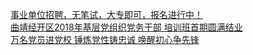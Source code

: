   
[事业单位招聘，无笔试，大专即可，报名进行中！](http://www.dianyue.me/archives/812/hdy1au8imxxxkn9x/)  
[曲靖经开区2018年基层党组织党务干部 培训班首期圆满结业](http://www.dianyue.me/archives/877/cbgq8fh67yl4itwc/)  
[万名党员进党校 锤炼党性铸忠诚 唤醒初心争先锋](http://www.dianyue.me/archives/666/svtoqk1cy6mn6hee/)